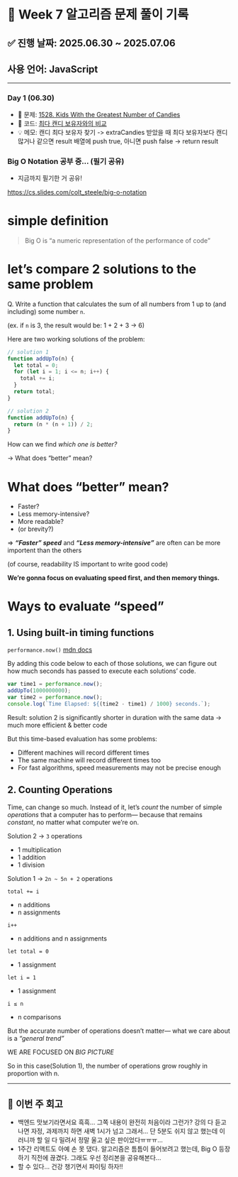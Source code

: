 # 📘 Week 7 알고리즘 문제 풀이 기록

## ✅ 진행 날짜: 2025.06.30 ~ 2025.07.06

## 사용 언어: JavaScript

---

### Day 1 (06.30)

- 🔗 문제: [1528. Kids With the Greatest Number of Candies](https://leetcode.com/problems/kids-with-the-greatest-number-of-candies/description/)
- 📁 코드: [최다 캔디 보유자와의 비교](https://github.com/makee-ham/algo-gogo/tree/main/1528-kids-with-the-greatest-number-of-candies)
- 💡 메모: 캔디 최다 보유자 찾기 -> extraCandies 받았을 때 최다 보유자보다 캔디 많거나 같으면 result 배열에 push true, 아니면 push false -> return result

### Big O Notation 공부 중... (필기 공유)

- 지금까지 필기한 거 공유!

https://cs.slides.com/colt_steele/big-o-notation

# simple definition

> Big O is “a numeric representation of the performance of code”

# let’s compare 2 solutions to the same problem

Q. Write a function that calculates the sum of all numbers from 1 up to (and including) some number `n`.

(ex. if `n` is 3, the result would be: 1 + 2 + 3 → 6)

Here are two working solutions of the problem:

```jsx
// solution 1
function addUpTo(n) {
  let total = 0;
  for (let i = 1; i <= n; i++) {
    total += i;
  }
  return total;
}
```

```jsx
// solution 2
function addUpTo(n) {
  return (n * (n + 1)) / 2;
}
```

How can we find _which one is better?_

→ What does “better” mean?

# What does “better” mean?

- Faster?
- Less memory-intensive?
- More readable?
- (or brevity?)

⇒ **_“Faster” speed_** and **_“Less memory-intensive”_** are often can be more importent than the others

(of course, readability IS important to write good code)

**We’re gonna focus on evaluating speed first, and then memory things.**

# Ways to evaluate “speed”

## 1. Using built-in timing functions

`performance.now()` [mdn docs](https://developer.mozilla.org/ko/docs/Web/API/Performance/now)

By adding this code below to each of those solutions, we can figure out how much seconds has passed to execute each solutions’ code.

```jsx
var time1 = performance.now();
addUpTo(1000000000);
var time2 = performance.now();
console.log(`Time Elapsed: ${(time2 - time1) / 1000} seconds.`);
```

Result: solution 2 is significantly shorter in duration with the same data
→ much more efficient & better code

But this time-based evaluation has some problems:

- Different machines will record different times
- The same machine will record different times too
- For fast algorithms, speed measurements may not be precise enough

## 2. Counting Operations

Time, can change so much. Instead of it, let’s _count_ the number of simple _operations_ that a computer has to perform— because that remains _constant_, no matter what computer we’re on.

Solution 2 → `3` operations

- 1 multiplication
- 1 addition
- 1 division

Solution 1 → `2n ~ 5n + 2` operations

`total += i`

- n additions
- n assignments

`i++`

- n additions and n assignments

`let total = 0`

- 1 assignment

`let i = 1`

- 1 assignment

`i ≤ n`

- n comparisons

But the accurate number of operations doesn’t matter— what we care about is a _“general trend”_

WE ARE FOCUSED ON _BIG PICTURE_

So in this case(Solution 1), the number of operations grow roughly in proportion with n.

---

## 📌 이번 주 회고

- 백엔드 맛보기라면서요 흑흑... 그쪽 내용이 완전히 처음이라 그런가? 강의 다 듣고 나면 자정, 과제까지 하면 새벽 1시가 넘고 그래서... 단 5분도 쉬지 않고 했는데 이러니까 할 일 다 밀려서 정말 울고 싶은 판이었다ㅠㅠㅠ...
- 1주간 리액트도 아예 손 못 댔다. 알고리즘은 틈틈이 들어보려고 했는데, Big O 등장하기 직전에 끊겼다. 그래도 우선 정리본을 공유해본다...
- 할 수 있다... 건강 챙기면서 파이팅 하자!!
